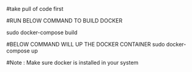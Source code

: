 #take pull of code first 


#RUN BELOW COMMAND TO BUILD DOCKER 

sudo docker-compose build


#BELOW COMMAND WILL UP THE DOCKER CONTAINER 
sudo docker-compose up

#Note : Make sure docker is installed in your system
